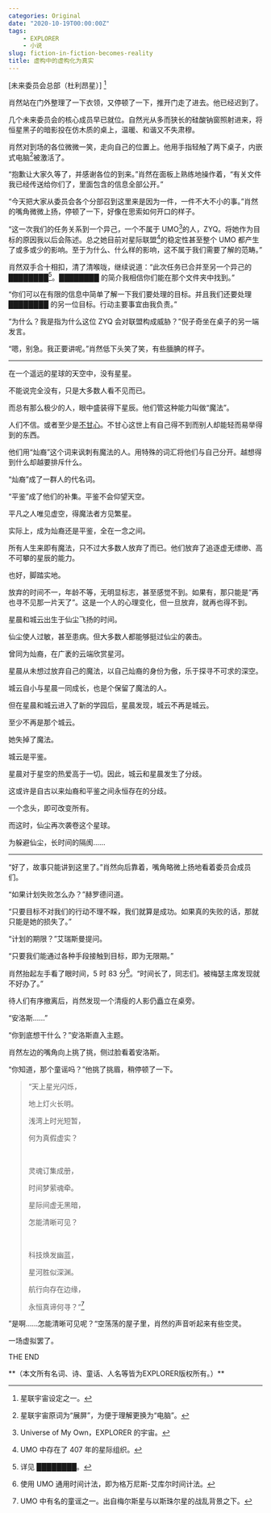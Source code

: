 ```yaml
---
categories: Original
date: "2020-10-19T00:00:00Z"
tags:
    - EXPLORER
    - 小说
slug: fiction-in-fiction-becomes-reality
title: 虚构中的虚构化为真实
---
```


[未来委员会总部（杜利昂星）] [^1]

肖然站在门外整理了一下衣领，又停顿了一下，推开门走了进去。他已经迟到了。

几个未来委员会的核心成员早已就位。自然光从多而狭长的硅酸钠窗照射进来，将恒星黑子的暗影投在仿木质的桌上，温暖、和谐又不失肃穆。

肖然对到场的各位微微一笑，走向自己的位置上。他用手指轻触了两下桌子，内嵌式电脑[^2]被激活了。

“抱歉让大家久等了，并感谢各位的到来。”肖然在面板上熟练地操作着，“有关文件我已经传送给你们了，里面包含的信息全部公开。”

“今天把大家从委员会各个分部召到这里来是因为一件，一件不大不小的事。”肖然的嘴角微微上扬，停顿了一下，好像在思索如何开口的样子。

“这一次我们的任务关系到一个异己，一个不属于 UMO[^3]的人，ZYQ。将她作为目标的原因我以后会陈述。总之她目前对星际联盟[^4]的稳定性甚至整个 UMO 都产生了或多或少的影响。至于为什么、什么样的影响，这不属于我们需要了解的范畴。”

肖然双手合十相扣，清了清喉咙，继续说道：“此次任务已合并至另一个异己的 ████████[^5]。████████ 的简介我相信你们能在那个文件夹中找到。”

“你们可以在有限的信息中简单了解一下我们要处理的目标。并且我们还要处理 ████████ 的另一位目标。行动主要事宜由我负责。”

“为什么？我是指为什么这位 ZYQ 会对联盟构成威胁？”倪子奇坐在桌子的另一端发言。

“嗯，别急。我正要讲呢。”肖然低下头笑了笑，有些腼腆的样子。

---

<!--下文建议使用另一种字体[^6]-->

在一个遥远的星球的天空中，没有星星。

不能说完全没有，只是大多数人看不见而已。

而总有那么极少的人，眼中盛装得下星辰。他们管这种能力叫做“魔法”。

人们不信。或者至少是<u>不甘心</u>。不甘心这世上有自己得不到而别人却能轻而易举得到的东西。

他们用“灿裔”这个词来讽刺有魔法的人。用特殊的词汇将他们与自己分开。越想得到什么却越要排斥什么。

“灿裔”成了一群人的代名词。

“平鉴”成了他们的补集。平鉴不会仰望天空。

平凡之人唯见虚空，得魔法者方见繁星。

实际上，成为灿裔还是平鉴，全在一念之间。

所有人生来即有魔法，只不过大多数人放弃了而已。他们放弃了追逐虚无缥缈、高不可攀的星辰的能力。

也好，脚踏实地。

放弃的时间不一，年龄不等，无明显标志，甚至感觉不到。如果有，那只能是“再也寻不见那一片天了”。这是一个人的心理变化，但一旦放弃，就再也得不到。

星晨和城云出生于仙尘飞扬的时间。

仙尘使人过敏，甚至患病。但大多数人都能够挺过仙尘的袭击。

曾同为灿裔，在广袤的云端欣赏星河。

星晨从未想过放弃自己的魔法，以自己灿裔的身份为傲，乐于探寻不可求的深空。

城云自小与星晨一同成长，也是个保留了魔法的人。

但在星晨和城云进入了新的学园后，星晨发现，城云不再是城云。

至少不再是那个城云。

她失掉了魔法。

城云是平鉴。

星晨对于星空的热爱高于一切。因此，城云和星晨发生了分歧。

这或许是自古以来灿裔和平鉴之间永恒存在的分歧。

一个念头，即可改变所有。

而这时，仙尘再次袭卷这个星球。

为躲避仙尘，长时间的隔阂……

<!--切换字体-->

---

“好了，故事只能讲到这里了。”肖然向后靠着，嘴角略微上扬地看着委员会成员们。

“如果计划失败怎么办？”赫罗德问道。

“只要目标不对我们的行动不理不睬，我们就算是成功。如果真的失败的话，那就只能是她的损失了。”

“计划的期限？”艾瑞斯曼提问。

“只要我们能通过各种手段接触到目标，即为无限期。”

肖然抬起左手看了眼时间，5 时 83 分[^6]。“时间长了，同志们。被梅瑟主席发现就不好办了。”

待人们有序撤离后，肖然发现一个清瘦的人影仍矗立在桌旁。

“安洛斯……”

“你到底想干什么？”安洛斯直入主题。

肖然左边的嘴角向上挑了挑，侧过脸看着安洛斯。

“你知道，那个童谣吗？”他挑了挑眉，稍停顿了一下。

> “天上星光闪烁，
>
> 地上灯火长明。
>
> 浅湾上时光短暂，
>
> 何为真假虚实？
>
> ​
>
> 灵魂订集成册，
>
> 时间梦萦魂牵。
>
> 星际间虚无黑暗，
>
> 怎能清晰可见？
>
> ​
>
> 科技焕发幽蓝，
>
> 星河胜似深渊。
>
> 航行向存在边缘，
>
> 永恒真谛何寻？“[^7]

”是啊……怎能清晰可见呢？“空荡荡的屋子里，肖然的声音听起来有些空灵。

一场虚拟罢了。

THE END

[^1]: 星联宇宙设定之一。

[^2]: 星联宇宙原词为“展屏”，为便于理解更换为“电脑”。

[^3]: Universe of My Own，EXPLORER 的宇宙。

[^4]: UMO 中存在了 407 年的星际组织。

[^5]: 详见 ████████。

<!-- 6:文中所有有关字体的提示语言不要出现在电子版上，包括此条。以后的注释序号变为n-1。 -->

[^6]: 使用 UMO 通用时间计法，即为格万尼斯-艾库尔时间计法。

[^7]: UMO 中有名的童谣之一。出自梅尔斯星与以斯珠尔星的战乱背景之下。

<!--（加黑加粗）-->**（本文所有名词、诗、童话、人名等皆为EXPLORER版权所有。）**
